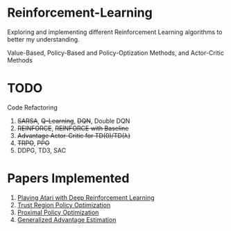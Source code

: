 # Reinforcement-Learning
Exploring and implementing different Reinforcement Learning algorithms to better my understanding.

Value-Based, Policy-Based and Policy-Optization Methods, and Actor-Critic Methods

# TODO
Code Refactoring
1. ~~SARSA~~, ~~Q-Learning~~, ~~DQN~~, Double DQN
2. ~~REINFORCE~~, ~~REINFORCE with Baseline~~
3. ~~Advantage Actor-Critic for TD(0)/TD(λ)~~
4. ~~TRPO~~, ~~PPO~~
5. DDPG, TD3, SAC

# Papers Implemented
1. [Playing Atari with Deep Reinforcement Learning](https://www.cs.toronto.edu/~vmnih/docs/dqn.pdf)
2. [Trust Region Policy Optimization](https://arxiv.org/pdf/1502.05477.pdf)
3. [Proximal Policy Optimization](https://arxiv.org/pdf/1707.06347.pdf)
4. [Generalized Advantage Estimation](https://arxiv.org/pdf/1506.02438.pdf)

